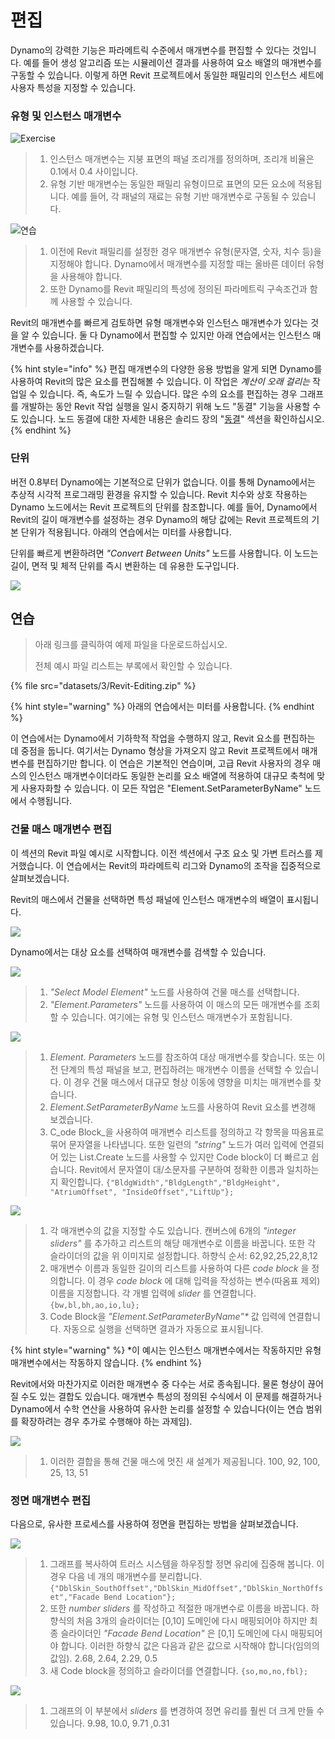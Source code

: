 # 편집

Dynamo의 강력한 기능은 파라메트릭 수준에서 매개변수를 편집할 수 있다는 것입니다. 예를 들어 생성 알고리즘 또는 시뮬레이션 결과를 사용하여 요소 배열의 매개변수를 구동할 수 있습니다. 이렇게 하면 Revit 프로젝트에서 동일한 패밀리의 인스턴스 세트에 사용자 특성을 지정할 수 있습니다.

### 유형 및 인스턴스 매개변수

![Exercise](<../.gitbook/assets/32 (2).jpg>)

> 1. 인스턴스 매개변수는 지붕 표면의 패널 조리개를 정의하며, 조리개 비율은 0.1에서 0.4 사이입니다.
> 2. 유형 기반 매개변수는 동일한 패밀리 유형이므로 표면의 모든 요소에 적용됩니다. 예를 들어, 각 패널의 재료는 유형 기반 매개변수로 구동될 수 있습니다.

![연습](../.gitbook/assets/params.jpg)

> 1. 이전에 Revit 패밀리를 설정한 경우 매개변수 유형(문자열, 숫자, 치수 등)을 지정해야 합니다. Dynamo에서 매개변수를 지정할 때는 올바른 데이터 유형을 사용해야 합니다.
> 2. 또한 Dynamo를 Revit 패밀리의 특성에 정의된 파라메트릭 구속조건과 함께 사용할 수 있습니다.

Revit의 매개변수를 빠르게 검토하면 유형 매개변수와 인스턴스 매개변수가 있다는 것을 알 수 있습니다. 둘 다 Dynamo에서 편집할 수 있지만 아래 연습에서는 인스턴스 매개변수를 사용하겠습니다.

{% hint style="info" %}
편집 매개변수의 다양한 응용 방법을 알게 되면 Dynamo를 사용하여 Revit의 많은 요소를 편집해볼 수 있습니다. 이 작업은 _계산이 오래 걸리는_ 작업일 수 있습니다. 즉, 속도가 느릴 수 있습니다. 많은 수의 요소를 편집하는 경우 그래프를 개발하는 동안 Revit 작업 실행을 일시 중지하기 위해 노드 "동결" 기능을 사용할 수도 있습니다. 노드 동결에 대한 자세한 내용은 솔리드 장의 "[동결](../essential-nodes-and-concepts/5\_geometry-for-computational-design/5-6\_solids.md#freezing)" 섹션을 확인하십시오. 
{% endhint %}

### 단위

버전 0.8부터 Dynamo에는 기본적으로 단위가 없습니다. 이를 통해 Dynamo에서는 추상적 시각적 프로그래밍 환경을 유지할 수 있습니다. Revit 치수와 상호 작용하는 Dynamo 노드에서는 Revit 프로젝트의 단위를 참조합니다. 예를 들어, Dynamo에서 Revit의 길이 매개변수를 설정하는 경우 Dynamo의 해당 값에는 Revit 프로젝트의 기본 단위가 적용됩니다. 아래의 연습에서는 미터를 사용합니다.

단위를 빠르게 변환하려면 _"Convert Between Units"_ 노드를 사용합니다. 이 노드는 길이, 면적 및 체적 단위를 즉시 변환하는 데 유용한 도구입니다.

![](images/3/editing-units.jpg)

## 연습

> 아래 링크를 클릭하여 예제 파일을 다운로드하십시오.
>
> 전체 예시 파일 리스트는 부록에서 확인할 수 있습니다.

{% file src="datasets/3/Revit-Editing.zip" %}

{% hint style="warning" %} 아래의 연습에서는 미터를 사용합니다. {% endhint %}

이 연습에서는 Dynamo에서 기하학적 작업을 수행하지 않고, Revit 요소를 편집하는 데 중점을 둡니다. 여기서는 Dynamo 형상을 가져오지 않고 Revit 프로젝트에서 매개변수를 편집하기만 합니다. 이 연습은 기본적인 연습이며, 고급 Revit 사용자의 경우 매스의 인스턴스 매개변수이더라도 동일한 논리를 요소 배열에 적용하여 대규모 축척에 맞게 사용자화할 수 있습니다. 이 모든 작업은 "Element.SetParameterByName" 노드에서 수행됩니다.

### 건물 매스 매개변수 편집

이 섹션의 Revit 파일 예시로 시작합니다. 이전 섹션에서 구조 요소 및 가변 트러스를 제거했습니다. 이 연습에서는 Revit의 파라메트릭 리그와 Dynamo의 조작을 집중적으로 살펴보겠습니다.

Revit의 매스에서 건물을 선택하면 특성 패널에 인스턴스 매개변수의 배열이 표시됩니다.

![](images/3/editing-exercise01.jpg)

Dynamo에서는 대상 요소를 선택하여 매개변수를 검색할 수 있습니다.

![](images/3/editing-exercise02.jpg)

> 1. _"Select Model Element"_ 노드를 사용하여 건물 매스를 선택합니다.
> 2. _"Element.Parameters"_ 노드를 사용하여 이 매스의 모든 매개변수를 조회할 수 있습니다. 여기에는 유형 및 인스턴스 매개변수가 포함됩니다.

![](images/3/editing-exercise03.jpg)

> 1. _Element. Parameters_ 노드를 참조하여 대상 매개변수를 찾습니다. 또는 이전 단계의 특성 패널을 보고, 편집하려는 매개변수 이름을 선택할 수 있습니다. 이 경우 건물 매스에서 대규모 형상 이동에 영향을 미치는 매개변수를 찾습니다.
> 2. _Element.SetParameterByName_ 노드를 사용하여 Revit 요소를 변경해 보겠습니다.
> 3. C_ode Block_을 사용하여 매개변수 리스트를 정의하고 각 항목을 따옴표로 묶어 문자열을 나타냅니다. 또한 일련의 _"string"_ 노드가 여러 입력에 연결되어 있는 List.Create 노드를 사용할 수 있지만 Code block이 더 빠르고 쉽습니다. Revit에서 문자열이 대/소문자를 구분하여 정확한 이름과 일치하는지 확인합니다. `{"BldgWidth","BldgLength","BldgHeight", "AtriumOffset", "InsideOffset","LiftUp"};`

![](images/3/editing-exercise04.jpg)

> 1. 각 매개변수의 값을 지정할 수도 있습니다. 캔버스에 6개의 _"integer sliders"_ 를 추가하고 리스트의 해당 매개변수로 이름을 바꿉니다. 또한 각 슬라이더의 값을 위 이미지로 설정합니다. 하향식 순서: 62,92,25,22,8,12
> 2. 매개변수 이름과 동일한 길이의 리스트를 사용하여 다른 _code block_ 을 정의합니다. 이 경우 _code block_ 에 대해 입력을 작성하는 변수(따옴표 제외) 이름을 지정합니다. 각 개별 입력에 _slider_ 를 연결합니다. `{bw,bl,bh,ao,io,lu};`
> 3. Code Block을 _"Element.SetParameterByName"*_ 값 입력에 연결합니다. 자동으로 실행을 선택하면 결과가 자동으로 표시됩니다.

{% hint style="warning" %} *이 예시는 인스턴스 매개변수에서는 작동하지만 유형 매개변수에서는 작동하지 않습니다. {% endhint %}

Revit에서와 마찬가지로 이러한 매개변수 중 다수는 서로 종속됩니다. 물론 형상이 끊어질 수도 있는 결합도 있습니다. 매개변수 특성의 정의된 수식에서 이 문제를 해결하거나 Dynamo에서 수학 연산을 사용하여 유사한 논리를 설정할 수 있습니다(이는 연습 범위를 확장하려는 경우 추가로 수행해야 하는 과제임).

![](images/3/editing-exercise05.jpg)

> 1. 이러한 결합을 통해 건물 매스에 멋진 새 설계가 제공됩니다. 100, 92, 100, 25, 13, 51

### 정면 매개변수 편집

다음으로, 유사한 프로세스를 사용하여 정면을 편집하는 방법을 살펴보겠습니다.

![](images/3/editing-exercise06.jpg)

> 1. 그래프를 복사하여 트러스 시스템을 하우징할 정면 유리에 집중해 봅니다. 이 경우 다음 네 개의 매개변수를 분리합니다. `{"DblSkin_SouthOffset","DblSkin_MidOffset","DblSkin_NorthOffset","Facade Bend Location"};`
> 2. 또한 _number sliders_ 를 작성하고 적절한 매개변수로 이름을 바꿉니다. 하향식의 처음 3개의 슬라이더는 [0,10] 도메인에 다시 매핑되어야 하지만 최종 슬라이더인 _"Facade Bend Location"_ 은 [0,1] 도메인에 다시 매핑되어야 합니다. 이러한 하향식 값은 다음과 같은 값으로 시작해야 합니다(임의의 값임). 2.68, 2.64, 2.29, 0.5
> 3. 새 Code block을 정의하고 슬라이더를 연결합니다. `{so,mo,no,fbl};`

![](images/3/editing-exercise07.jpg)

> 1. 그래프의 이 부분에서 _sliders_ 를 변경하여 정면 유리를 훨씬 더 크게 만들 수 있습니다. 9.98, 10.0, 9.71 ,0.31
